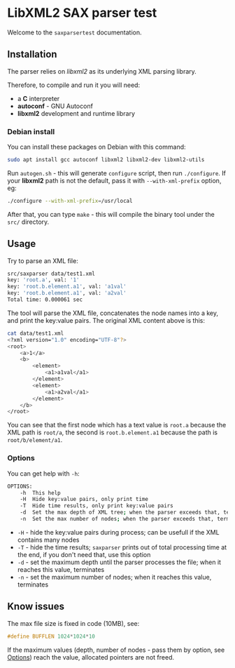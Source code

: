 # LibXML2 SAX parser test

Welcome to the `saxparsertest` documentation.

## Installation

The parser relies on *libxml2* as its underlying XML parsing library.

Therefore, to compile and run it you will need:

* a **C** interpreter
* **autoconf** - GNU Autoconf
* **libxml2** development and runtime library

### Debian install

You can install these packages on Debian with this command:

```bash
sudo apt install gcc autoconf libxml2 libxml2-dev libxml2-utils
```

Run `autogen.sh` - this will generate `configure` script, then run `./configure`. If your **libxml2** path is not the default, pass it with `--with-xml-prefix` option, eg:

```bash
./configure --with-xml-prefix=/usr/local
```

After that, you can type `make` - this will compile the binary tool under the `src/` directory.

## Usage

Try to parse an XML file:

```bash
src/saxparser data/test1.xml 
key: 'root.a', val: '1'
key: 'root.b.element.a1', val: 'a1val'
key: 'root.b.element.a1', val: 'a2val'
Total time: 0.000061 sec
```

The tool will parse the XML file, concatenates the node names into a key, and print the key:value pairs. The original XML content above is this:

```bash
cat data/test1.xml 
<?xml version="1.0" encoding="UTF-8"?>
<root>
    <a>1</a>
    <b>
        <element>
            <a1>a1val</a1>
        </element>
        <element>
            <a1>a2val</a1>
        </element>
    </b>
</root>
```

You can see that the first node which has a text value is `root.a` because the XML path is `root/a`, the second is `root.b.element.a1` because the path is `root/b/element/a1`.

### Options

You can get help with `-h`:

```bash
OPTIONS:
	-h	This help
	-H	Hide key:value pairs, only print time
	-T	Hide time results, only print key:value pairs
	-d	Set the max depth of XML tree; when the parser exceeds that, terminate
	-n	Set the max number of nodes; when the parser exceeds that, terminate
```

* `-H` - hide the key:value pairs during process; can be usefull if the XML contains many nodes
* `-T` - hide the time results; `saxparser` prints out of total processing time at the end, if you don't need that, use this option
* `-d` - set the maximum depth until the parser processes the file; when it reaches this value, terminates
* `-n` - set the maximum number of nodes; when it reaches this value, terminates

## Know issues

The max file size is fixed in code (10MB), see:
```C
#define BUFFLEN 1024*1024*10
```
If the maximum values (depth, number of nodes - pass them by option, see [Options](#options)) reach the value, allocated pointers are not freed.
